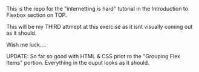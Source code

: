 This is the repo for the "internetting is hard" tutorial in the Introduction to Flexbox section on TOP.

This will be my THIRD attmept at this exercise as it isnt visually coming out as it should.

Wish me luck....

UPDATE:
So far so good with HTML & CSS priot ro the 
"Grouping Flex Items" portion. Everything in the ouput looks as it should.